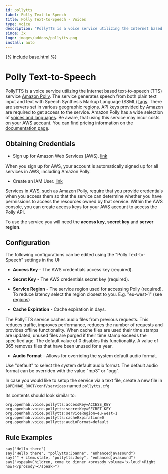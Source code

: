 ```yaml
---
id: pollytts
label: Polly Text-to-Speech
title: Polly Text-to-Speech - Voices
type: voice
description: "PollyTTS is a voice service utilizing the Internet based text-to-speech (TTS) service [Amazon Polly](https://aws.amazon.com/polly/)."
since: 3x
logo: images/addons/pollytts.png
install: auto
---
```


<!-- Attention authors: Do not edit directly. Please add your changes to the appropriate source repository -->

{% include base.html %}

# Polly Text-to-Speech

PollyTTS is a voice service utilizing the Internet based text-to-speech (TTS) service [Amazon Polly](https://aws.amazon.com/polly/).
The service generates speech from both plain text input and text with Speech Synthesis Markup Language (SSML) [tags](https://docs.aws.amazon.com/polly/latest/dg/supported-ssml.html).
There are servers set in various geographic [regions](https://docs.aws.amazon.com/general/latest/gr/rande.html#pol_region).
API keys provided by Amazon are required to get access to the service.
Amazon Polly has a wide selection of [voices and languages](https://aws.amazon.com/polly/features/#Wide_Selection_of_Voices_and_Languages).
Be aware, that using this service may incur costs on your AWS account.
You can find pricing information on the [documentation page](https://aws.amazon.com/polly/pricing/).

## Obtaining Credentials

* Sign up for Amazon Web Services (AWS). [link](https://portal.aws.amazon.com/billing/signup)

When you sign up for AWS, your account is automatically signed up for all services in AWS, including Amazon Polly. 

* Create an IAM User. [link](https://docs.aws.amazon.com/polly/latest/dg/setting-up.html)

Services in AWS, such as Amazon Polly, require that you provide credentials when you access them so that the service can determine whether you have permissions to access the resources owned by that service.
Within the AWS console, you can create access keys for your AWS account to access the Polly API.

To use the service you will need the **access key**, **secret key** and **server region**.

## Configuration

The following configurations can be edited using the "Polly Text-to-Speech" settings in the UI:

* **Access Key** - The AWS credentials access key (required).
* **Secret Key** - The AWS credentials secret key (required).
* **Service Region** - The service region used for accessing Polly (required). To reduce latency select the region closest to you. E.g. "eu-west-1" (see [regions](https://docs.aws.amazon.com/general/latest/gr/rande.html#pol_region))

* **Cache Expiration** - Cache expiration in days.

The PollyTTS service caches audio files from previous requests.
This reduces traffic, improves performance, reduces the number of requests and provides offline functionality.
When cache files are used their time stamps are updated, unused files are purged if their time stamp exceeds the specified age.
The default value of 0 disables this functionality.
A value of 365 removes files that have been unused for a year.

* **Audio Format** - Allows for overriding the system default audio format.
 
Use "default" to select the system default audio format.
The default audio format can be overriden with the value "mp3" or "ogg".


In case you would like to setup the service via a text file, create a new file in `$OPENHAB_ROOT/conf/services` named `pollytts.cfg`

Its contents should look similar to:

```
org.openhab.voice.pollytts:accessKey=ACCESS_KEY
org.openhab.voice.pollytts:secretKey=SECRET_KEY
org.openhab.voice.pollytts:serviceRegion=eu-west-1
org.openhab.voice.pollytts:cacheExpiration=0
org.openhab.voice.pollytts:audioFormat=default
```

## Rule Examples

```
say("Hello there")  
say("Hello there", "pollytts:Joanne", "enhancedjavasound")  
say("" + item.state, "pollytts:Joey", "enhancedjavasound")  
say("<speak>Children, come to dinner <prosody volume='x-loud'>Right now!</prosody></speak>")  
```
